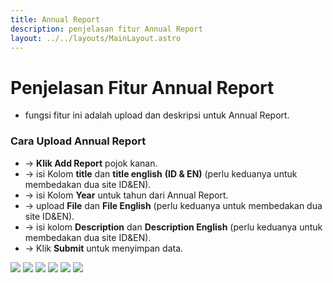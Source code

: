 ```yaml
---
title: Annual Report
description: penjelasan fitur Annual Report
layout: ../../layouts/MainLayout.astro
---
```


# Penjelasan Fitur Annual Report
- fungsi fitur ini adalah upload dan deskripsi untuk Annual Report.

### **Cara Upload Annual Report**

  - -> **Klik Add Report** pojok kanan.
  - -> isi Kolom **title** dan **title english** **(ID & EN)** (perlu keduanya untuk membedakan dua site ID&EN).
  - -> isi Kolom **Year** untuk tahun dari Annual Report.
  - -> upload **File** dan **File English** (perlu keduanya untuk membedakan dua site ID&EN).
  - -> isi kolom **Description** dan **Description English** (perlu keduanya untuk membedakan dua site ID&EN).
  - -> Klik **Submit** untuk menyimpan data.


<img  class="image-component" src="https://i.im.ge/2023/04/02/IP9iJm.image.png">
<img  class="image-component" src="https://i.im.ge/2023/04/02/IP99NW.image.png">
<img  class="image-component" src="https://i.im.ge/2023/04/02/IP9tMG.image.png">
<img  class="image-component" src="https://i.im.ge/2023/04/02/IP9WQ9.image.png">
<img  class="image-component" src="https://i.im.ge/2023/04/02/IP9ZLX.image.png">
<img  class="image-component" src="https://i.im.ge/2023/04/02/IP9Vnh.image.png">


